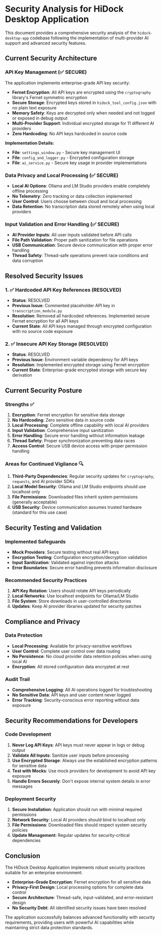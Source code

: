 # Security Analysis for HiDock Desktop Application

This document provides a comprehensive security analysis of the `hidock-desktop-app` codebase following the implementation of multi-provider AI support and advanced security features.

## Current Security Architecture

### API Key Management (✅ SECURE)

The application implements enterprise-grade API key security:

- **Fernet Encryption**: All API keys are encrypted using the `cryptography` library's Fernet symmetric encryption
- **Secure Storage**: Encrypted keys stored in `hidock_tool_config.json` with no plain text exposure
- **Memory Safety**: Keys are decrypted only when needed and not logged or exposed in debug output
- **Multi-Provider Support**: Individual encrypted storage for 11 different AI providers
- **Zero Hardcoding**: No API keys hardcoded in source code

**Implementation Details:**
- **File**: `settings_window.py` - Secure key management UI
- **File**: `config_and_logger.py` - Encrypted configuration storage
- **File**: `ai_service.py` - Secure key usage in provider implementations

### Data Privacy and Local Processing (✅ SECURE)

- **Local AI Options**: Ollama and LM Studio providers enable completely offline processing
- **No Telemetry**: Zero tracking or data collection implemented
- **User Control**: Users choose between cloud and local processing
- **Data Retention**: No transcription data stored remotely when using local providers

### Input Validation and Error Handling (✅ SECURE)

- **AI Provider Inputs**: All user inputs validated before API calls
- **File Path Validation**: Proper path sanitization for file operations
- **USB Communication**: Secure device communication with proper error handling
- **Thread Safety**: Thread-safe operations prevent race conditions and data corruption

## Resolved Security Issues

### 1. ✅ Hardcoded API Key References (RESOLVED)

- **Status**: RESOLVED
- **Previous Issue**: Commented placeholder API key in `transcription_module.py`
- **Resolution**: Removed all hardcoded references. Implemented secure Fernet encryption for all API keys
- **Current State**: All API keys managed through encrypted configuration with no source code exposure

### 2. ✅ Insecure API Key Storage (RESOLVED)

- **Status**: RESOLVED
- **Previous Issue**: Environment variable dependency for API keys
- **Resolution**: Implemented encrypted storage using Fernet encryption
- **Current State**: Enterprise-grade encrypted storage with secure key derivation

## Current Security Posture

### Strengths ✅

1. **Encryption**: Fernet encryption for sensitive data storage
2. **No Hardcoding**: Zero sensitive data in source code
3. **Local Processing**: Complete offline capability with local AI providers
4. **Input Validation**: Comprehensive input sanitization
5. **Error Handling**: Secure error handling without information leakage
6. **Thread Safety**: Proper synchronization preventing data races
7. **Access Control**: Secure USB device access with proper permission handling

### Areas for Continued Vigilance 🔍

1. **Third-Party Dependencies**: Regular security updates for `cryptography`, `requests`, and AI provider SDKs
2. **Local Model Security**: Ollama and LM Studio endpoints should use localhost only
3. **File Permissions**: Downloaded files inherit system permissions (generally acceptable)
4. **USB Security**: Device communication assumes trusted hardware (standard for this use case)

## Security Testing and Validation

### Implemented Safeguards

- **Mock Providers**: Secure testing without real API keys
- **Encryption Testing**: Configuration encryption/decryption validation
- **Input Sanitization**: Validated against injection attacks
- **Error Boundaries**: Secure error handling prevents information disclosure

### Recommended Security Practices

1. **API Key Rotation**: Users should rotate API keys periodically
2. **Local Networks**: Use localhost endpoints for Ollama/LM Studio
3. **File System**: Store downloads in user-controlled directories
4. **Updates**: Keep AI provider libraries updated for security patches

## Compliance and Privacy

### Data Protection

- **Local Processing**: Available for privacy-sensitive workflows
- **User Control**: Complete user control over data routing
- **No Persistence**: No cloud provider data retention policies when using local AI
- **Encryption**: All stored configuration data encrypted at rest

### Audit Trail

- **Comprehensive Logging**: All AI operations logged for troubleshooting
- **No Sensitive Data**: API keys and user content never logged
- **Error Tracking**: Security-conscious error reporting without data exposure

## Security Recommendations for Developers

### Code Development

1. **Never Log API Keys**: API keys must never appear in logs or debug output
2. **Validate All Inputs**: Sanitize user inputs before processing
3. **Use Encrypted Storage**: Always use the established encryption patterns for sensitive data
4. **Test with Mocks**: Use mock providers for development to avoid API key exposure
5. **Handle Errors Securely**: Don't expose internal system details in error messages

### Deployment Security

1. **Secure Installation**: Application should run with minimal required permissions
2. **Network Security**: Local AI providers should bind to localhost only
3. **File Permissions**: Downloaded files should respect system security policies
4. **Update Management**: Regular updates for security-critical dependencies

## Conclusion

The HiDock Desktop Application implements robust security practices suitable for an enterprise environment:

- **Enterprise-Grade Encryption**: Fernet encryption for all sensitive data
- **Privacy-First Design**: Local processing options for complete data control
- **Secure Architecture**: Thread-safe, input-validated, and error-resistant design
- **No Security Debt**: All identified security issues have been resolved

The application successfully balances advanced functionality with security requirements, providing users with powerful AI capabilities while maintaining strict data protection standards.
